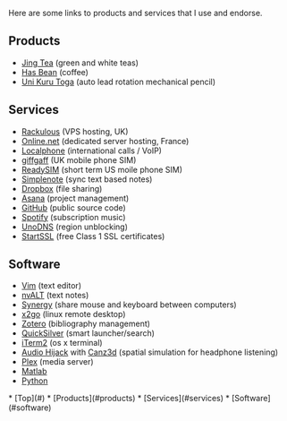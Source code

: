 <div class="content" markdown="1">

Here are some links to products and services that I use and endorse.

## <a name="products"></a>Products

* [Jing Tea](https://jingtea.com/) (green and white teas)
* [Has Bean](http://www.hasbean.co.uk/) (coffee)
* [Uni Kuru Toga](http://www.jetpens.com/Uni-Kuru-Toga-Roulette-Model-Auto-Lead-Rotation-Mechanical-Pencil-0.5-mm-Gun-Metallic-Body/pd/6547) (auto lead rotation mechanical pencil)


## <a name="services"></a>Services

* [Rackulous](http://www.rackulous.com/) (VPS hosting, UK)
* [Online.net](http://www.online.net) (dedicated server hosting, France)
* [Localphone](http://www.localphone.com) (international calls / VoIP)
* [giffgaff](http://giffgaff.com) (UK mobile phone SIM)
* [ReadySIM](http://www.readysim.com) (short term US moile phone SIM)
* [Simplenote](http://simplenote.com/) (sync text based notes)
* [Dropbox](http://www.dropbox.com/) (file sharing)
* [Asana](http://asana.com) (project management)
* [GitHub](https://github.com/robince) (public source code)
* [Spotify](https://www.spotify.com/uk/) (subscription music)
* [UnoDNS](https://www2.unotelly.com/home) (region unblocking)
* [StartSSL](https://www.startssl.com/) (free Class 1 SSL certificates)

## <a name="software"></a>Software

* [Vim](http://www.vim.org/) (text editor)
* [nvALT](http://brettterpstra.com/projects/nvalt/) (text notes)
* [Synergy](http://synergy-project.org/) (share mouse and keyboard between computers)
* [x2go](http://wiki.x2go.org/doku.php) (linux remote desktop)
* [Zotero](https://www.zotero.org/) (bibliography management)
* [QuickSilver](http://www.blacktree.com/) (smart launcher/search)
* [iTerm2](http://iterm2.com/) (os x terminal)
* [Audio Hijack](https://www.rogueamoeba.com/audiohijackpro/) with [Canz3d](http://www.midnightwalrus.com/Canz3D/) (spatial simulation for headphone listening)
* [Plex](https://plex.tv/) (media server)
* [Matlab](http://www.mathworks.co.uk/products/matlab/index.html) 
* [Python](https://store.continuum.io/cshop/anaconda/)

</div>

<div id="subcontent" markdown="1">
<div class="menublock" markdown="1">
* [Top](#)
* [Products](#products)
* [Services](#services)
* [Software](#software)
</div>
</div>

<!-- vim: set ts=2 sw=2 ft=mkd :-->
